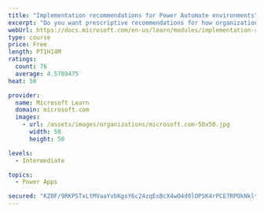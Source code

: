 ```yaml
---
title: "Implementation recommendations for Power Automate environments"
excerpt: "Do you want prescriptive recommendations for how organizations should choose to implement security and governance? This module will provide recommendations based on popular use cases, including Office 365 and Dynamics 365 configurations. In addition, edge cases such as custom and HTTP connectors are discussed. Tooling will also be discussed, including the DLP Editor Tool, from the Center of Excellence (COE) toolkit, which allows administrators to understand the impact of the DLP change that they are about to make."
webUrl: https://docs.microsoft.com/en-us/learn/modules/implementation-recommendations/
type: course
price: Free
length: PT1H14M
ratings:
  count: 76
  average: 4.5789475
heat: 50

provider:
  name: Microsoft Learn
  domain: microsoft.com
  images:
    - url: /assets/images/organizations/microsoft.com-50x50.jpg
      width: 50
      height: 50

levels:
  - Intermediate

topics:
  - Power Apps

secured: "KZ0F/9RKPSTxLtMVaaYvbKgsY6c24zqEsBcX4wO4d0lOPSK4rPCE7RPOkNkltv22vXoVUaEjpUCyFQK8YHc9pWf9VX4uVpWQ7bQJBvkZuXd53L6kRGjQdbbqE1c+9E6KqUXoIvgfM4C6jt2jFX+42wrE31fZFxH/ayy910b6pHQlulnkVEBDKwsNXYzN1aUgPpmYeBqRgrfZ4xQFLjoGG1u8OcFwNwZVLvNCxP1WJLQcmcJVFcuJeHcMwWP18d8lzg/ONrYMXb6+N0A1/63KSrzxrir58D06wo2xe7ctH7nr/UfJf1V+3ob03mlz8aRbKqlU+2mX9ywfwZztMo4b8ialtShhp1RbdK2q+0aVhvmNPJF8lOk2jp4eKNIBYLotpTU1tec4l/OWMcE76gIuPk44l5WO4vzzNfwhFoQq224=;MiCRIhJSG07cNirzrcgaDg=="
---
```


